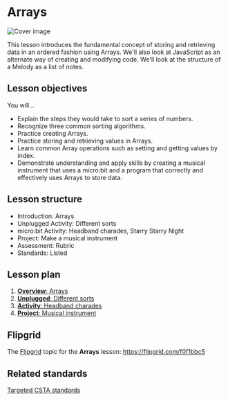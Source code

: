 # Arrays

![Cover image](/static/courses/csintro/arrays/cover.jpg)

This lesson introduces the fundamental concept of storing and retrieving data in an ordered fashion using Arrays. We'll also look at JavaScript as an alternate way of creating and modifying code. We'll look at the structure of a Melody as a list of notes.
 
## Lesson objectives
You will...
* Explain the steps they would take to sort a series of numbers.
* Recognize three common sorting algorithms.
* Practice creating Arrays.
* Practice storing and retrieving values in Arrays.
* Learn common Array operations such as setting and getting values by index.
* Demonstrate understanding and apply skills by creating a musical instrument that uses a micro:bit and a program that correctly and effectively uses Arrays to store data.
 
## Lesson structure
* Introduction: Arrays
* Unplugged Activity: Different sorts
* micro:bit Activity: Headband charades, Starry Starry Night
* Project: Make a musical instrument
* Assessment: Rubric 
* Standards: Listed
 
## Lesson plan

1. [**Overview**: Arrays](/test/courses/csintro/arrays/overview)
2. [**Unplugged**: Different sorts](/test/courses/csintro/arrays/unplugged)
3. [**Activity**: Headband charades](/test/courses/csintro/arrays/activity)
4. [**Project**: Musical instrument ](/test/courses/csintro/arrays/project)

## Flipgrid

The [Flipgrid](https://info.flipgrid.com/) topic for the **Arrays** lesson: https://flipgrid.com/f0f1bbc5

## Related standards

[Targeted CSTA standards](/test/courses/csintro/arrays/standards)
